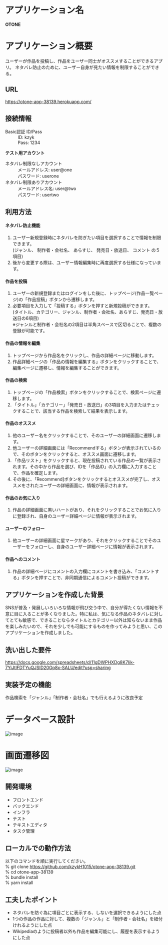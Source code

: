 # アプリケーション名
**OTONE** 

# アプリケーション概要
ユーザーが作品を投稿し、作品をユーザー同士がオススメすることができるアプリ。
ネタバレ防止のために、ユーザー自身が見たい情報を制限することができる。

## URL
https://otone-app-38139.herokuapp.com/

## 接続情報
<dl>
  <dt>Basic認証 ID/Pass</dt>
  <dd>ID: kzyk</dd>
  <dd>Pass: 1234</dd>
</dl>

**テスト用アカウント**
<dl>
    <dt>ネタバレ制限なしアカウント</dt>
      <dd>メールアドレス: user@one</dd>
      <dd>パスワード: userone</dd>
    <dt>ネタバレ制限ありアカウント</dt>
      <dd>メールアドレス名: user@two</dd>
      <dd>パスワード: usertwo</dd>
</dl>

## 利用方法
#### ネタバレ防止機能
1. ユーザー新規登録時にネタバレを防ぎたい項目を選択することで情報を制限できます。<br>
 (ジャンル、 制作者・会社名、 あらすじ、 発売日・放送日、 コメント の５項目)
2. 後から変更する際は、ユーザー情報編集時に再度選択する仕様になっています。
#### 作品を投稿
1. ユーザーの新規登録またはログインをした後に、トップページ(作品一覧ページ)の「作品投稿」ボタンから遷移します。
2. 必要項目を入力して「投稿する」ボタンを押すと新規投稿ができます。<br>
(タイトル、カテゴリー、ジャンル、制作者・会社名、あらすじ、発売日・放送日の6項目)<br>
  ※ジャンルと制作者・会社名の2項目は半角スペースで区切ることで、複数の登録が可能です。
#### 作品の情報を編集
1. トップページから作品名をクリックし、作品の詳細ページに移動します。
2. 作品詳細ページの「作品の情報を編集する」ボタンをクリックすることで、編集ページに遷移し、情報を編集することができます。
#### 作品の検索
1. トップページの「作品検索」ボタンをクリックすることで、検索ページに遷移します。
2. 「タイトル」「カテゴリー」「発売日・放送日」の3項目を入力またはチェックすることで、該当する作品を検索して結果を表示します。
#### 作品のオススメ
1. 他のユーザー名をクリックすることで、そのユーザーの詳細画面に遷移します。
2. 他ユーザーの詳細画面には「Recommendする」ボタンが表示されているので、そのボタンをクリックすると、オススメ画面に遷移します。
3. 「作品リスト」をクリックすると、現在投稿されている作品の一覧が表示されます。その中から作品を選び、IDを「作品ID」の入力欄に入力することで、作品を確定します。
4. その後に、「Recommend]ボタンをクリックするとオススメが完了し、オススメをされたユーザーの詳細画面に、情報が表示されます。
#### 作品のお気に入り
1. 作品の詳細画面に黒いハートがあり、それをクリックすることでお気に入りに登録され、自身のユーザー詳細ページに情報が表示されます。
#### ユーザーのフォロー
1. 他ユーザーの詳細画面に星マークがあり、それをクリックすることでそのユーザーをフォローし、自身のユーザー詳細ページに情報が表示されます。
#### 作品へのコメント
1. 作品の詳細ページにコメントの入力欄にコメントを書き込み、「コメントする」ボタンを押すことで、非同期通信によるコメント投稿ができます。

## アプリケーションを作成した背景
SNSが普及・発展しいろいろな情報が飛び交う中で、自分が得たくない情報を不意に目に入ることが多くなりました。特に私は、気になる作品のネタバレに対してとても敏感で、できることならタイトルとカテゴリー以外は知らないまま作品を楽しみたいので、それを少しでも可能にするものを作ってみようと思い、このアプリケーションを作成しました。

## 洗い出した要件
https://docs.google.com/spreadsheets/d/11gDWPHXDg8K7Iik-7YiJtIFDTYuQJSID20Gp8x-SALU/edit?usp=sharing

## 実装予定の機能
 作品検索を「ジャンル」「制作者・会社名」でも行えるように改良予定


# データベース設計

![image](https://user-images.githubusercontent.com/108124770/199020974-bb2b9058-dded-42ee-9dcf-73b0c83251f4.png)

# 画面遷移図

![image](https://user-images.githubusercontent.com/108124770/199021108-8f6451f3-181c-4b2f-a3de-279b67bca225.png)

## 開発環境
- フロントエンド
- バックエンド
- インフラ
- テスト
- テキストエディタ
- タスク管理

## ローカルでの動作方法
以下のコマンドを順に実行してください。<br>
% git clone https://github.com/kzykH1015/otone-app-38139.git<br>
% cd otone-app-38139<br>
% bundle install<br>
% yarn install<br>

## 工夫したポイント
- ネタバレを防ぐ為に項目ごとに表示する、しないを選択できるようにした点
- 1つの作品の作品に対して、複数の「ジャンル」と「制作者・会社名」を紐付けれるようにした点
- Wikipediaのように投稿者以外も作品を編集可能にし、履歴を表示するようにした点